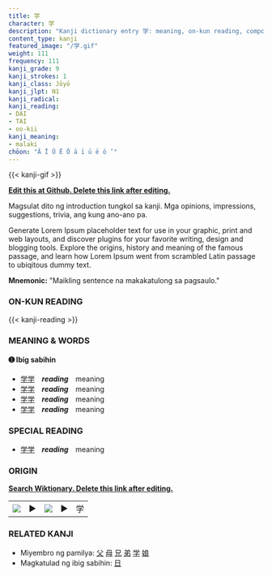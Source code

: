 ```yaml
---
title: 学
character: 学
description: "Kanji dictionary entry 学: meaning, on-kun reading, compounds, origin, related kanji"
content_type: kanji
featured_image: "/学.gif"
weight: 111
frequency: 111
kanji_grade: 9
kanji_strokes: 1
kanji_class: Jōyō
kanji_jlpt: N1
kanji_radical: 
kanji_reading: 
- DAI
- TAI
- oo-kii
kanji_meaning:
- malaki
chōon: "Ā Ī Ū Ē Ō ā ī ū ē ō ’"
---
```

[//]: # (Don't edit the line below. Kanji animated GIF code is automatically generated.)
{{< kanji-gif >}}

[//]: # (Edit below this line.)

**[Edit this at Github. Delete this link after editing.](https://github.com/tim0g/tim/tree/main/content/kanji/学/index.md)**

Magsulat dito ng introduction tungkol sa kanji. Mga opinions, impressions, suggestions, trivia, ang kung ano-ano pa.

Generate Lorem Ipsum placeholder text for use in your graphic, print and web layouts, and discover plugins for your favorite writing, design and blogging tools. Explore the origins, history and meaning of the famous passage, and learn how Lorem Ipsum went from scrambled Latin passage to ubiqitous dummy text.
 
**Mnemonic:** "Maikling sentence na makakatulong sa pagsaulo."

### ON-KUN READING

[//]: # (Don't edit the line below. ON-KUN READING code is automatically generated.)
{{< kanji-reading >}}

### MEANING & WORDS

#### ➊ **Ibig sabihin**
  - [学](../学)[学](../学)　***reading***　meaning
  - [学](../学)[学](../学)　***reading***　meaning
  - [学](../学)[学](../学)　***reading***　meaning
  - [学](../学)[学](../学)　***reading***　meaning

### SPECIAL READING
  - [学](../学)[学](../学)　***reading***　meaning

### ORIGIN

**[Search Wiktionary. Delete this link after editing.](https://wiktionary.org/wiki/学)**
<table class="kanji-table"><tr><td>
<img src="60px-学-bronze.svg.png">
</td><td>▶</td><td>
<img src="60px-学-oracle.svg.png">
</td><td>▶</td>
<td class="kanji-origin">学</td>
</tr></table>

### RELATED KANJI
- Miyembro ng pamilya: [父](../父) [母](../母) [兄](../兄) [弟](../弟) [学](../学) [娘](../娘)
- Magkatulad ng ibig sabihin: [日](../日)
